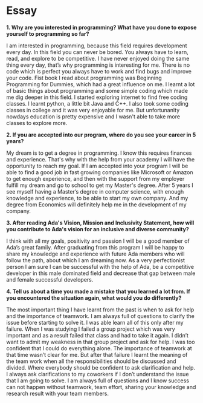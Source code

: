 # Essay
**1. Why are you interested in programming? What have you done to expose yourself to programming so far?**
  
I am interested in programming, because this field requires development every day. In this field you can never be bored. You always have to learn, read, and explore to be competitive. I have never enjoyed doing the same thing every day, that’s why programming is interesting for me. There is no code which is perfect you always have to work and find bugs and improve your code. 
Fist book I read about programming was Beginning Programming for Dummies, which had a great influence on me. I learnt a lot of basic things about programming and some simple coding which made me dig deeper in this field. I started exploring internet to find free coding classes. I learnt python, a little bit Java and C++. 
I also took some coding classes in college and it was very enjoyable for me. But unfortunanlty nowdays education is pretty expensive and I wasn't able to take more classes to explore more. 

  
 **2. If you are accepted into our program, where do you see your career in 5 years?**

My dream is to get a degree in programming. I know this requires finances and experience. That's why with the help from your academy I will have the opportunity to reach my goal. If I am accepted into your program I will be able to find a good job in fast growing companies like Microsoft or Amazon to get enough experience, and then with the support from my employer fulfill my dream and go to school to get my Master's degree.  After 5 years I see myself having a Master’s degree in computer science, with enough knowledge and experience, to be able to start my own company. And my degree from Economics will definitely help me in the development of my company.

**3. After reading Ada's Vision, Mission and Inclusivity Statement, how will you contribute to Ada's vision for an inclusive and diverse community?**

I think with all my goals, positivity and passion I will be a good member of Ada’s great family. After graduating from this program I will be happy to share my knowledge and experience with future Ada members who will follow the path, about which I am dreaming now. As a very perfectionist person I am sure I can be successful with the help of Ada, be a competitive developer in this male dominated field and decrease that gap between male and female successful developers.

**4. Tell us about a time you made a mistake that you learned a lot from. If you encountered the situation again, what would you do differently?**

The most important thing I have learnt from the past is when to ask for help and the importance of teamwork. I am always full of questions to clarify the issue before starting to solve it. I was able  learn all of this only after my failure.
When I was studying I failed a group project which was very important and as a result failed that class and had to take it again. I didn’t want to admit my weakness in that group project and ask for help. I was too confident that I could do everything alone. The importance of teamwork at that time wasn’t clear for me. But after that failure I learnt the meaning of the team work when all the responsibilities should be discussed and divided. Where everybody should be confident to ask clarification and help. I always ask clarifications to my coworkers if I don’t understand the issue that I am going to solve. I am always full of questions and I know success can not happen without teamwork, team effort, sharing your knowledge and research result with your team members.
